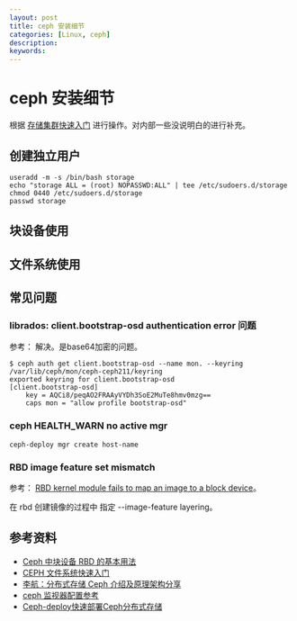 ```yaml
---
layout: post
title: ceph 安装细节
categories: [Linux, ceph]
description:
keywords: 
---
```


# ceph 安装细节

根据 [存储集群快速入门](http://docs.ceph.org.cn/start/quick-ceph-deploy/) 进行操作。对内部一些没说明白的进行补充。

## 创建独立用户

```
useradd -m -s /bin/bash storage
echo "storage ALL = (root) NOPASSWD:ALL" | tee /etc/sudoers.d/storage
chmod 0440 /etc/sudoers.d/storage
passwd storage
```

## 块设备使用

## 文件系统使用

## 常见问题

### librados: client.bootstrap-osd authentication error 问题

参考：[](https://www.cnblogs.com/yajun2019/p/11642643.html) 解决。是base64加密的问题。

```
$ ceph auth get client.bootstrap-osd --name mon. --keyring /var/lib/ceph/mon/ceph-ceph211/keyring
exported keyring for client.bootstrap-osd
[client.bootstrap-osd]
	key = AQCi8/peqAO2FRAAyVYDh3SoE2MuTe8hmv0mzg==
	caps mon = "allow profile bootstrap-osd"
```

### ceph HEALTH_WARN no active mgr

```
ceph-deploy mgr create host-name
```

### RBD image feature set mismatch

参考： [RBD kernel module fails to map an image to a block device](https://docs.oracle.com/cd/E52668_01/E66514/html/ceph-issues-23562267.html)。

在 rbd 创建镜像的过程中 指定 --image-feature layering。

## 参考资料

- [Ceph 中块设备 RBD 的基本用法](https://amito.me/2018/Using-RBD-in-Ceph/)
- [CEPH 文件系统快速入门](http://docs.ceph.org.cn/start/quick-cephfs/)
- [李航：分布式存储 Ceph 介绍及原理架构分享](https://juejin.im/post/5cf635066fb9a07ed911ae84#heading-4)
- [ceph 监视器配置参考](http://docs.ceph.org.cn/rados/configuration/mon-config-ref/#clock)
- [Ceph-deploy快速部署Ceph分布式存储](https://www.cnblogs.com/kevingrace/p/9141432.html)
